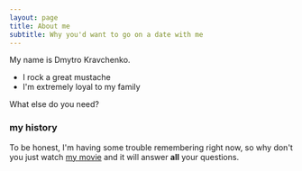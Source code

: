 ```yaml
---
layout: page
title: About me
subtitle: Why you'd want to go on a date with me
---
```


My name is Dmytro Kravchenko. 

- I rock a great mustache
- I'm extremely loyal to my family

What else do you need?

### my history

To be honest, I'm having some trouble remembering right now, so why don't you just watch [my movie](http://en.wikipedia.org/wiki/The_Princess_Bride_%28film%29) and it will answer **all** your questions.